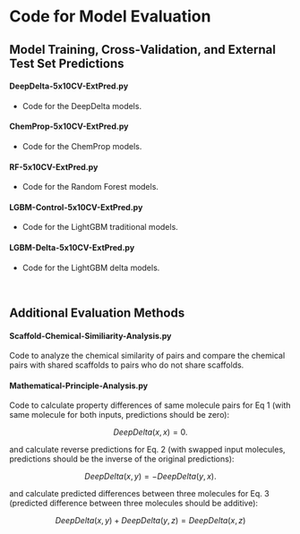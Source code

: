 # Code for Model Evaluation

## Model Training, Cross-Validation, and External Test Set Predictions

#### DeepDelta-5x10CV-ExtPred.py
* Code for the DeepDelta models. 

#### ChemProp-5x10CV-ExtPred.py
* Code for the ChemProp models. 

#### RF-5x10CV-ExtPred.py
* Code for the Random Forest models. 

#### LGBM-Control-5x10CV-ExtPred.py
* Code for the LightGBM traditional models. 

#### LGBM-Delta-5x10CV-ExtPred.py
* Code for the LightGBM delta models. 

<br>

## Additional Evaluation Methods

#### Scaffold-Chemical-Similiarity-Analysis.py
Code to analyze the chemical similarity of pairs and compare the chemical pairs with shared scaffolds to pairs who do not share scaffolds. 

#### Mathematical-Principle-Analysis.py
Code to calculate property differences of same molecule pairs for Eq 1 (with same molecule for both inputs, predictions should be zero): 
```math
DeepDelta(x,x)= 0. 
```
and calculate reverse predictions for Eq. 2 (with swapped input molecules, predictions should be the inverse of the original predictions):
```math
DeepDelta(x,y)= -DeepDelta(y,x).
```

and calculate predicted differences between three molecules for Eq. 3 (predicted difference between three molecules should be additive):
```math
DeepDelta(x,y) + DeepDelta(y,z)= DeepDelta(x,z)
```
